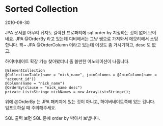 # Sorted Collection

2010-09-30

JPA 문서를 아무리 뒤져도 컬렉션 프로퍼티에 sql order by 지정하는 것이 없어 보이네요.
JPA @OrderBy 라고 있는데 디비에서는 그냥 쌩으로 가져와서 메모리에서 소팅합니다. 쀅~
JPA @OrderColumn 이라고 있는데 이것도 좀 거시기하고, desc 도 없고.

하이버네이트 확장 기능 찾아봤더니 좀 쓸만한 어노테이션이 나옵니다.

	@ElementCollection
	@CollectionTable(name = "nick_name", joinColumns = @JoinColumn(name = "account_id"))
	@Column(name = "nick_name")
	@OrderBy(clause = "nick_name desc")
	private List<String> nickNames = new ArrayList<String>();

위에 @OrderBy 는 JPA 패키지에 있는 것이 아니고, 하이버네이트쪽에 있는 겁니다.
임포트하실 때 주의해주세요.

SQL 출력 보면 SQL 문에 order by 박아서 보냅니다.